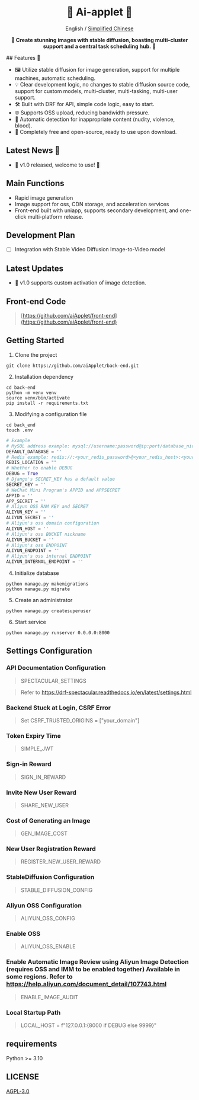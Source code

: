 <div align="center">

# 🌟 Ai-applet 🌟

English / [Simplified Chinese](./README.md)

🎨 **Create stunning images with stable diffusion, boasting multi-cluster support and a central task scheduling hub.** 🚀

</div>
## Features 🌟

- 🖼️ Utilize stable diffusion for image generation, support for multiple machines, automatic scheduling.
- 💡 Clear development logic, no changes to stable diffusion source code, support for custom models, multi-cluster,
  multi-tasking, multi-user support.
- 🛠️ Built with DRF for API, simple code logic, easy to start.
- 🌐 Supports OSS upload, reducing bandwidth pressure.
- 🚫 Automatic detection for inappropriate content (nudity, violence, blood).
- 🎉 Completely free and open-source, ready to use upon download.

## Latest News 📢

- 🚀 v1.0 released, welcome to use! 🎊

## Main Functions

- Rapid image generation
- Image support for oss, CDN storage, and acceleration services
- Front-end built with uniapp, supports secondary development, and one-click multi-platform release.

## Development Plan

- [ ] Integration with Stable Video Diffusion Image-to-Video model

## Latest Updates

- 🚀 v1.0 supports custom activation of image detection.

## Front-end Code

> [https://github.com/aiApplet/front-end](https://github.com/aiApplet/front-end)

## Getting Started

1. Clone the project

```shell
git clone https://github.com/aiApplet/back-end.git
```

2. Installation dependency

```shell
cd back-end
python -m venv venv
source venv/bin/activate
pip install -r requirements.txt
```

3. Modifying a configuration file

```shell
cd back_end
touch .env
```

```python
# Example
# MySQL address example: mysql://username:password@ip:port/database_nickname?charset=utf8mb4
DEFAULT_DATABASE = ''
# Redis example: redis://:<your_redis_password>@<your_redis_host>:<your_redis_port>/<your_redis_db>  Example: redis://127.0.0.1:6379/1
REDIS_LOCATION = ""
# Whether to enable DEBUG
DEBUG = True
# Django's SECRET_KEY has a default value
SECRET_KEY = ''
# WeChat Mini Program's APPID and APPSECRET
APPID = ''
APP_SECRET = ''
# Aliyun OSS RAM KEY and SECRET
ALIYUN_KEY = ''
ALIYUN_SECRET = ''
# Aliyun's oss domain configuration
ALIYUN_HOST = ''
# Aliyun's oss BUCKET nickname
ALIYUN_BUCKET = ''
# Aliyun's oss ENDPOINT
ALIYUN_ENDPOINT = ''
# Aliyun's oss internal ENDPOINT
ALIYUN_INTERNAL_ENDPOINT = ''
```

4. Initialize database

```shell
python manage.py makemigrations
python manage.py migrate
```

5. Create an administrator

```shell
python manage.py createsuperuser
```

6. Start service

```shell
python manage.py runserver 0.0.0.0:8000
```

## Settings Configuration

### API Documentation Configuration

> SPECTACULAR_SETTINGS

> Refer to https://drf-spectacular.readthedocs.io/en/latest/settings.html

### Backend Stuck at Login, CSRF Error

> Set CSRF_TRUSTED_ORIGINS = ["your_domain"]

### Token Expiry Time

> SIMPLE_JWT

### Sign-in Reward

> SIGN_IN_REWARD

### Invite New User Reward

> SHARE_NEW_USER

### Cost of Generating an Image

> GEN_IMAGE_COST

### New User Registration Reward

> REGISTER_NEW_USER_REWARD

### StableDiffusion Configuration

> STABLE_DIFFUSION_CONFIG

### Aliyun OSS Configuration

> ALIYUN_OSS_CONFIG

### Enable OSS

> ALIYUN_OSS_ENABLE

### Enable Automatic Image Review using Aliyun Image Detection (requires OSS and IMM to be enabled together) Available in some regions. Refer to https://help.aliyun.com/document_detail/107743.html

> ENABLE_IMAGE_AUDIT

### Local Startup Path

> LOCAL_HOST = f"127.0.0.1:{8000 if DEBUG else 9999}"

## requirements

Python >= 3.10

## LICENSE

[AGPL-3.0](https://www.gnu.org/licenses/agpl-3.0.html)